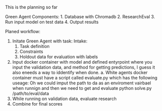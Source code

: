 This is the planning so far

Green Agent Components:
    1. Database with Chromadb
    2. ResearchEval
    3. Run input model on test data
    4. Output results 
    

Planed workflow:

1. Initate Green Agent with task:
    Intake:
    1. Task definition
    2. Constraints
    3. Holdout data for evaluation with labels
2. Input docker container with model and defined entyrpoint where you input the validation data, and method for getting predictions, I guess it also eneeds a way to iddentify when done. 
    a. White agents docker container must have a script called evaluate.py which has the following useage:
        Oh we could imput the path to da as an enviroment vairbael when runnign and then we need to get and evaluate 
        python solve.py /path/to/eval/data
3. While running on validation data, evaluate research
4. Combine for final scores
